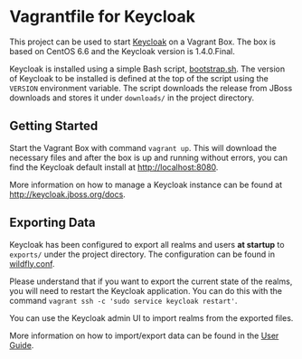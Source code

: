 Vagrantfile for Keycloak
========================

This project can be used to start [Keycloak](http://keycloak.jboss.org) on a Vagrant Box. 
The box is based on CentOS 6.6 and the Keycloak version is 1.4.0.Final.

Keycloak is installed using a simple Bash script, [bootstrap.sh](bootstrap.sh). 
The version of Keycloak to be installed is defined at the top of the script 
using the `VERSION` environment variable. The script downloads the release from 
JBoss downloads and stores it under `downloads/` in the project directory.

Getting Started
---------------

Start the Vagrant Box with command `vagrant up`. This will download the necessary files and
after the box is up and running without errors, you can find the Keycloak default install at 
<http://localhost:8080>.

More information on how to manage a Keycloak instance can be found at 
<http://keycloak.jboss.org/docs>.

Exporting Data
--------------

Keycloak has been configured to export all realms and users **at startup** to `exports/` 
under the project directory. The configuration can be found in [wildfly.conf](wildfly.conf).

Please understand that if you want to export the current state of the realms, you will 
need to restart the Keycloak application. You can do this with the command 
`vagrant ssh -c 'sudo service keycloak restart'`.

You can use the Keycloak admin UI to import realms from the exported files. 

More information on how to import/export data can be found in the [User Guide](http://keycloak.github.io/docs/userguide/html/export-import.html).

